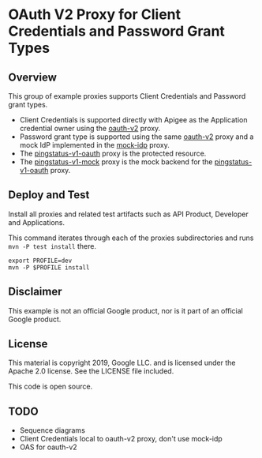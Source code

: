 # OAuth V2 Proxy for Client Credentials and Password Grant Types

## Overview
This group of example proxies supports Client Credentials and Password grant types.

- Client Credentials is supported directly with Apigee as the Application credential owner using the [oauth-v2](oauth-v2/README.md) proxy.
- Password grant type is supported using the same [oauth-v2](oauth-v2/README.md) proxy and a mock IdP implemented in the [mock-idp](mock-idp/README.md) proxy.
- The [pingstatus-v1-oauth](pingstatus-v1-oauth/README.md) proxy is the protected resource.
- The [pingstatus-v1-mock](pingstatus-v1-mock/README.md) proxy is the mock backend for the [pingstatus-v1-oauth](pingstatus-v1-oauth/README.md) proxy.

## Deploy and Test
Install all proxies and related test artifacts such as API Product, Developer and Applications. 

This command iterates through each of the proxies subdirectories and runs `mvn -P test install` there.

```
export PROFILE=dev
mvn -P $PROFILE install
```

## Disclaimer
This example is not an official Google product, nor is it part of an official Google product.

## License
This material is copyright 2019, Google LLC. and is licensed under the Apache 2.0 license. See the LICENSE file included.

This code is open source.

## TODO
* Sequence diagrams
* Client Credentials local to oauth-v2 proxy, don't use mock-idp
* OAS for oauth-v2
